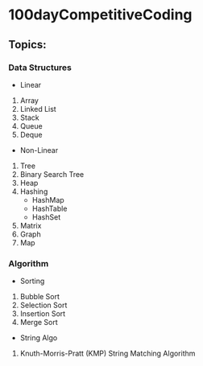 # 100dayCompetitiveCoding

## Topics:

### Data Structures

* Linear
1. Array
2. Linked List
3. Stack
4. Queue
4. Deque

* Non-Linear
1. Tree
2. Binary Search Tree
3. Heap
4. Hashing
    * HashMap
    * HashTable
    * HashSet
5. Matrix
6. Graph
7. Map

### Algorithm

* Sorting
1. Bubble Sort
2. Selection Sort
3. Insertion Sort
4. Merge Sort

* String Algo
1. Knuth-Morris-Pratt (KMP) String Matching Algorithm

